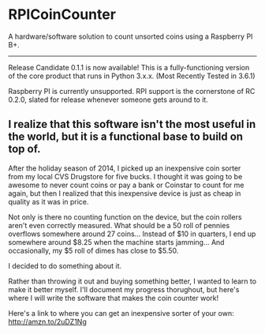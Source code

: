 # RPICoinCounter
A hardware/software solution to count unsorted coins using a Raspberry PI B+.

---------------

Release Candidate 0.1.1 is now available!
This is a fully-functioning version of the core product that runs in Python 3.x.x. (Most Recently Tested in 3.6.1)

Raspberry PI is currently unsupported.  RPI support is the cornerstone of RC 0.2.0, slated for release whenever someone gets around to it.

I realize that this software isn't the most useful in the world, but it is a functional base to build on top of.
---------------
After the holiday season of 2014, I picked up an inexpensive coin sorter from my local CVS Drugstore for five bucks.  I thought it was going to be awesome to never count coins or pay a bank or Coinstar to count for me again, but then I realized that this inexpensive device is just as cheap in quality as it was in price.

Not only is there no counting function on the device, but the coin rollers aren't even correctly measured.  What should be a 50 roll of pennies overflows somewhere around 27 coins...  Instead of $10 in quarters, I end up somewhere around $8.25 when the machine starts jamming...  And occasionally, my $5 roll of dimes has close to $5.50.

I decided to do something about it.

Rather than throwing it out and buying something better, I wanted to learn to make it better myself.  I'll document my progress thorughout, but here's where I will write the software that makes the coin counter work!

Here's a link to where you can get an inexpensive sorter of your own:
http://amzn.to/2uDZ1Ng
 
